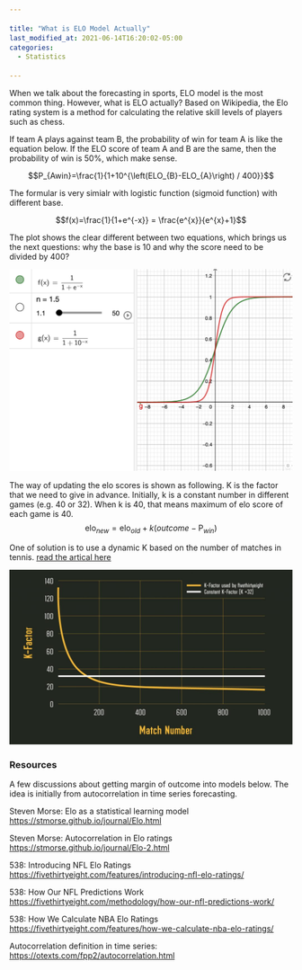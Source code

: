 ```yaml
---

title: "What is ELO Model Actually"
last_modified_at: 2021-06-14T16:20:02-05:00
categories:
  - Statistics

---
```


When we talk about the forecasting in sports, ELO model is the most common thing. However, what is ELO actually? Based on Wikipedia, the Elo rating system is a method for calculating the relative skill levels of players such as chess. 

If team A plays against team B, the probability of win for team A is like the equation below. If the ELO score of team A and B are the same, then the probability of win is 50%, which make sense. 

$$P_{Awin}=\frac{1}{1+10^{\left(ELO_{B}-ELO_{A}\right) / 400}}$$

The formular is very simialr with logistic function (sigmoid function) with different base.

$$f(x)=\frac{1}{1+e^{-x}} = \frac{e^{x}}{e^{x}+1}$$

The plot shows the clear different between two equations, which brings us the next questions: why the base is 10 and why the score need to be divided by 400?

![](../assets/images/logistic_vs_elo.png)



The way of updating the elo scores is shown as following. K is the factor that we need to give in advance. Initially, k is a constant number in different games (e.g. 40 or 32). When k is 40, that means maximum of elo score of each game is 40.
$$
\text {elo}_{new}=\mathrm{elo}_{old}+k\left(outcome-\operatorname{P}_{win}\right)
$$


One of solution is to use a dynamic K based on the number of matches in tennis. [read the artical here](https://www.betfair.com.au/hub/tennis-elo-modelling/)

![](../assets/images/dynamic_k.png)





### Resources

A few discussions about getting margin of outcome into models below. The idea is initially from autocorrelation in time series forecasting.

Steven Morse: Elo as a statistical learning model https://stmorse.github.io/journal/Elo.html

Steven Morse: Autocorrelation in Elo ratings https://stmorse.github.io/journal/Elo-2.html

538: Introducing NFL Elo Ratings https://fivethirtyeight.com/features/introducing-nfl-elo-ratings/

538: How Our NFL Predictions Work https://fivethirtyeight.com/methodology/how-our-nfl-predictions-work/

538: How We Calculate NBA Elo Ratings https://fivethirtyeight.com/features/how-we-calculate-nba-elo-ratings/

Autocorrelation definition in time series: https://otexts.com/fpp2/autocorrelation.html